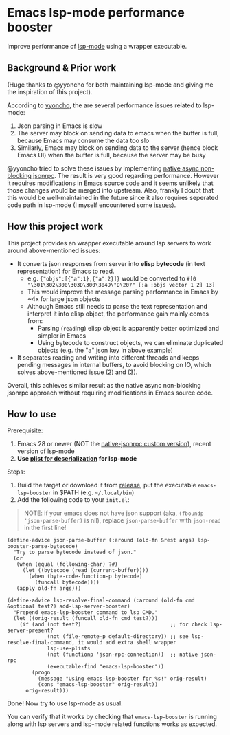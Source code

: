 # Emacs lsp-mode performance booster

Improve performance of [lsp-mode](https://github.com/emacs-lsp/lsp-mode) using a wrapper executable.

## Background & Prior work

(Huge thanks to @yyoncho for both maintaining lsp-mode and giving me the inspiration of this project).

According to [yyoncho](https://www.reddit.com/r/emacs/comments/ymrkyn/comment/iv90q4i/?utm_source=share&utm_medium=web2x&context=3),
the are several performance issues related to lsp-mode:

1. Json parsing in Emacs is slow
2. The server may block on sending data to emacs when the buffer is full, because Emacs may consume the data too slo
3. Similarly, Emacs may block on sending data to the server (hence block Emacs UI) when the buffer is full, because the server may be busy

@yyoncho tried to solve these issues by implementing [native async non-blocking jsonrpc](https://github.com/emacs-lsp/emacs).
The result is very good regarding performance. However it requires modifications in Emacs source code and it seems unlikely that those changes would be merged into upstream.
Also, frankly I doubt that this would be well-maintained in the future since it also requires seperated code path in lsp-mode (I myself encountered some [issues](https://github.com/emacs-lsp/emacs/issues/12)).

## How this project work

This project provides an wrapper executable around lsp servers to work around above-mentioned issues:

- It converts json responses from server into **elisp bytecode** (in text representation) for Emacs to read.
    * e.g. `{"objs":[{"a":1},{"a":2}]}` would be converted to `#[0 "\301\302\300\303D\300\304D\"D\207" [:a :objs vector 1 2] 13]`
    * This would improve the message parsing performance in Emacs by ~4x for large json objects
    * Although Emacs still needs to parse the text representation and interpret it into elisp object, the performance gain mainly comes from:
        * Parsing (`read`ing) elisp object is apparently better optimized and simpler in Emacs
        * Using bytecode to construct objects, we can eliminate duplicated objects (e.g. the "a" json key in above example)
- It separates reading and writing into different threads and keeps pending messages in internal buffers, to avoid blocking on IO, which solves above-mentioned issue (2) and (3).

Overall, this achieves similar result as the native async non-blocking jsonrpc approach without requiring modifications in Emacs source code.


## How to use

Prerequisite:

1. Emacs 28 or newer (NOT the [native-jsonrpc custom version](https://github.com/emacs-lsp/emacs)), recent version of lsp-mode
2. **Use [plist for deserialization](https://emacs-lsp.github.io/lsp-mode/page/performance/#use-plists-for-deserialization) for lsp-mode**

Steps:

1. Build the target or download it from [release](https://github.com/blahgeek/emacs-lsp-booster/releases), put the executable `emacs-lsp-booster` in $PATH (e.g. `~/.local/bin`)
2. Add the following code to your `init.el`:

> NOTE: if your emacs does not have json support (aka, `(fboundp 'json-parse-buffer)` is nil),
> replace `json-parse-buffer` with `json-read` in the first line!

```elisp
(define-advice json-parse-buffer (:around (old-fn &rest args) lsp-booster-parse-bytecode)
  "Try to parse bytecode instead of json."
  (or
   (when (equal (following-char) ?#)
     (let ((bytecode (read (current-buffer))))
       (when (byte-code-function-p bytecode)
         (funcall bytecode))))
   (apply old-fn args)))

(define-advice lsp-resolve-final-command (:around (old-fn cmd &optional test?) add-lsp-server-booster)
  "Prepend emacs-lsp-booster command to lsp CMD."
  (let ((orig-result (funcall old-fn cmd test?)))
    (if (and (not test?)                             ;; for check lsp-server-present?
             (not (file-remote-p default-directory)) ;; see lsp-resolve-final-command, it would add extra shell wrapper
             lsp-use-plists
             (not (functionp 'json-rpc-connection))  ;; native json-rpc
             (executable-find "emacs-lsp-booster"))
        (progn
          (message "Using emacs-lsp-booster for %s!" orig-result)
          (cons "emacs-lsp-booster" orig-result))
      orig-result)))
```

Done! Now try to use lsp-mode as usual.

You can verify that it works by checking that `emacs-lsp-booster` is running along with lsp servers and lsp-mode related functions works as expected.
